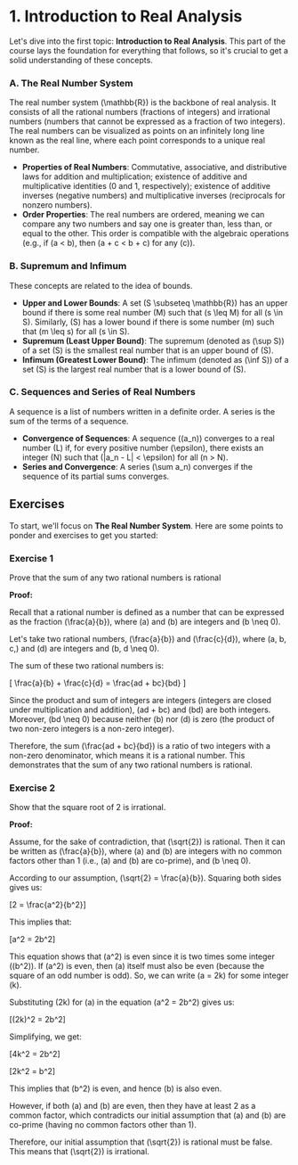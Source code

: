 # 1. Introduction to Real Analysis
Let's dive into the first topic: **Introduction to Real Analysis**. This part of the course lays the foundation for everything that follows, so it's crucial to get a solid understanding of these concepts. 

### A. The Real Number System

The real number system \(\mathbb{R}\) is the backbone of real analysis. It consists of all the rational numbers (fractions of integers) and irrational numbers (numbers that cannot be expressed as a fraction of two integers). The real numbers can be visualized as points on an infinitely long line known as the real line, where each point corresponds to a unique real number.

- **Properties of Real Numbers**: Commutative, associative, and distributive laws for addition and multiplication; existence of additive and multiplicative identities (0 and 1, respectively); existence of additive inverses (negative numbers) and multiplicative inverses (reciprocals for nonzero numbers).
- **Order Properties**: The real numbers are ordered, meaning we can compare any two numbers and say one is greater than, less than, or equal to the other. This order is compatible with the algebraic operations (e.g., if \(a < b\), then \(a + c < b + c\) for any \(c\)).

### B. Supremum and Infimum

These concepts are related to the idea of bounds.

- **Upper and Lower Bounds**: A set \(S \subseteq \mathbb{R}\) has an upper bound if there is some real number \(M\) such that \(s \leq M\) for all \(s \in S\). Similarly, \(S\) has a lower bound if there is some number \(m\) such that \(m \leq s\) for all \(s \in S\).
- **Supremum (Least Upper Bound)**: The supremum (denoted as \(\sup S\)) of a set \(S\) is the smallest real number that is an upper bound of \(S\).
- **Infimum (Greatest Lower Bound)**: The infimum (denoted as \(\inf S\)) of a set \(S\) is the largest real number that is a lower bound of \(S\).

### C. Sequences and Series of Real Numbers

A sequence is a list of numbers written in a definite order. A series is the sum of the terms of a sequence.

- **Convergence of Sequences**: A sequence \((a_n)\) converges to a real number \(L\) if, for every positive number \(\epsilon\), there exists an integer \(N\) such that \(|a_n - L| < \epsilon\) for all \(n > N\).
- **Series and Convergence**: A series \(\sum a_n\) converges if the sequence of its partial sums converges.

## Exercises
To start, we'll focus on **The Real Number System**. Here are some points to ponder and exercises to get you started:

### Exercise 1
Prove that the sum of any two rational numbers is rational

**Proof:**

Recall that a rational number is defined as a number that can be expressed as the fraction \(\frac{a}{b}\), where \(a\) and \(b\) are integers and \(b \neq 0\).

Let's take two rational numbers, \(\frac{a}{b}\) and \(\frac{c}{d}\), where \(a, b, c,\) and \(d\) are integers and \(b, d \neq 0\).

The sum of these two rational numbers is:

\[
\frac{a}{b} + \frac{c}{d} = \frac{ad + bc}{bd}
\]

Since the product and sum of integers are integers (integers are closed under multiplication and addition), \(ad + bc\) and \(bd\) are both integers. Moreover, \(bd \neq 0\) because neither \(b\) nor \(d\) is zero (the product of two non-zero integers is a non-zero integer).

Therefore, the sum \(\frac{ad + bc}{bd}\) is a ratio of two integers with a non-zero denominator, which means it is a rational number. This demonstrates that the sum of any two rational numbers is rational.


### Exercise 2
Show that the square root of 2 is irrational.


**Proof:**

Assume, for the sake of contradiction, that \(\sqrt{2}\) is rational. Then it can be written as \(\frac{a}{b}\), where \(a\) and \(b\) are integers with no common factors other than 1 (i.e., \(a\) and \(b\) are co-prime), and \(b \neq 0\).

According to our assumption, \(\sqrt{2} = \frac{a}{b}\). Squaring both sides gives us:

\[2 = \frac{a^2}{b^2}\]

This implies that:

\[a^2 = 2b^2\]

This equation shows that \(a^2\) is even since it is two times some integer (\(b^2\)). If \(a^2\) is even, then \(a\) itself must also be even (because the square of an odd number is odd). So, we can write \(a = 2k\) for some integer \(k\).

Substituting \(2k\) for \(a\) in the equation \(a^2 = 2b^2\) gives us:

\[(2k)^2 = 2b^2\]

Simplifying, we get:

\[4k^2 = 2b^2\]

\[2k^2 = b^2\]

This implies that \(b^2\) is even, and hence \(b\) is also even.

However, if both \(a\) and \(b\) are even, then they have at least 2 as a common factor, which contradicts our initial assumption that \(a\) and \(b\) are co-prime (having no common factors other than 1).

Therefore, our initial assumption that \(\sqrt{2}\) is rational must be false. This means that \(\sqrt{2}\) is irrational.
